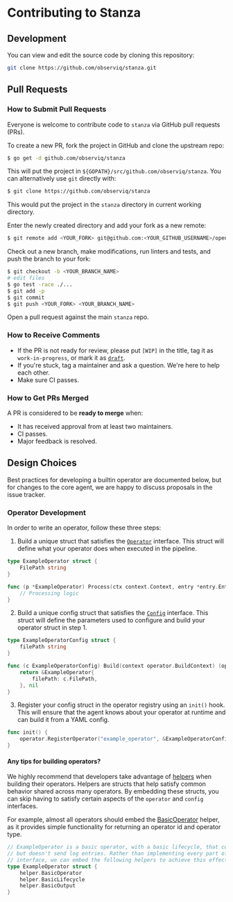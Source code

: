 # Contributing to Stanza

## Development

You can view and edit the source code by cloning this repository:

```bash
git clone https://github.com/observiq/stanza.git
```

## Pull Requests

### How to Submit Pull Requests

Everyone is welcome to contribute code to `stanza` via GitHub pull requests (PRs).

To create a new PR, fork the project in GitHub and clone the upstream repo:

```sh
$ go get -d github.com/observiq/stanza
```

This will put the project in `${GOPATH}/src/github.com/observiq/stanza`. You can alternatively use `git` directly with:

```sh
$ git clone https://github.com/observiq/stanza
```

This would put the project in the `stanza` directory in current working directory.

Enter the newly created directory and add your fork as a new remote:

```sh
$ git remote add <YOUR_FORK> git@github.com:<YOUR_GITHUB_USERNAME>/opentelemetry-go
```

Check out a new branch, make modifications, run linters and tests, and push the branch to your fork:

```sh
$ git checkout -b <YOUR_BRANCH_NAME>
# edit files
$ go test -race ./...
$ git add -p
$ git commit
$ git push <YOUR_FORK> <YOUR_BRANCH_NAME>
```

Open a pull request against the main `stanza` repo.


### How to Receive Comments

* If the PR is not ready for review, please put `[WIP]` in the title, tag it as `work-in-progress`, or mark it as [`draft`](https://github.blog/2019-02-14-introducing-draft-pull-requests/).
* If you're stuck, tag a maintainer and ask a question. We're here to help each other.
* Make sure CI passes.


### How to Get PRs Merged

A PR is considered to be **ready to merge** when:

* It has received approval from at least two maintainers.
* CI passes.
* Major feedback is resolved.


## Design Choices

Best practices for developing a builtin operator are documented below, but for changes to the core agent, we are happy to discuss proposals in the issue tracker.


### Operator Development

In order to write an operator, follow these three steps:
1. Build a unique struct that satisfies the [`Operator`](operator/operator.go) interface. This struct will define what your operator does when executed in the pipeline.

```go
type ExampleOperator struct {
	FilePath string
}

func (p *ExampleOperator) Process(ctx context.Context, entry *entry.Entry) error {
	// Processing logic
}
```

2. Build a unique config struct that satisfies the [`Config`](operator/config.go) interface. This struct will define the parameters used to configure and build your operator struct in step 1.

```go
type ExampleOperatorConfig struct {
	filePath string
}

func (c ExampleOperatorConfig) Build(context operator.BuildContext) (operator.Operator, error) {
	return &ExampleOperator{
		filePath: c.FilePath,
	}, nil
}
```

3. Register your config struct in the operator registry using an `init()` hook. This will ensure that the agent knows about your operator at runtime and can build it from a YAML config.

```go
func init() {
	operator.RegisterOperator("example_operator", &ExampleOperatorConfig{})
}
```


#### Any tips for building operators?
We highly recommend that developers take advantage of [helpers](operator/helper) when building their operators. Helpers are structs that help satisfy common behavior shared across many operators. By embedding these structs, you can skip having to satisfy certain aspects of the `operator` and `config` interfaces.

For example, almost all operators should embed the [BasicOperator](operator/helper/operator.go) helper, as it provides simple functionality for returning an operator id and operator type.

```go
// ExampleOperator is a basic operator, with a basic lifecycle, that consumes
// but doesn't send log entries. Rather than implementing every part of the operator
// interface, we can embed the following helpers to achieve this effect.
type ExampleOperator struct {
	helper.BasicOperator
	helper.BasicLifecycle
	helper.BasicOutput
}
```
